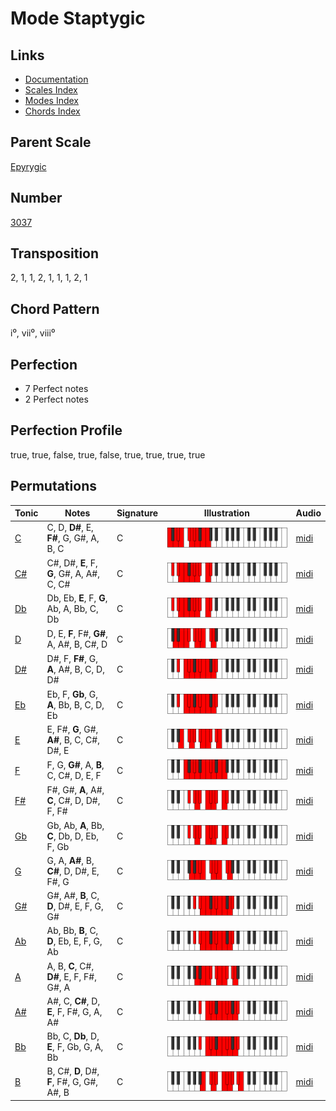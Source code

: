 # Mode Staptygic

## Links

- [Documentation](README.md)
- [Scales Index](Scales.md)
- [Modes Index](Modes.md)
- [Chords Index](Chords.md)

## Parent Scale

[Epyrygic](ScaleEpyrygic.md)

## Number

[3037](https://ianring.com/musictheory/scales/3037)

## Transposition

2, 1, 1, 2, 1, 1, 1, 2, 1

## Chord Pattern

i⁰, vii⁰, viii⁰

## Perfection

- 7 Perfect notes
- 2 Perfect notes

## Perfection Profile

true, true, false, true, false, true, true, true, true

## Permutations

| Tonic | Notes | Signature | Illustration | Audio |
|-------|-------|-----------|--------------|-------|
| [C](ModeCNaturalStaptygic.md) | C, D, **D#**, E, **F#**, G, G#, A, B, C | C | ![CNaturalStaptygic](ModeCNaturalStaptygic.png) | [midi](https://github.com/edipermadi/music/blob/main/docs/ModeCNaturalStaptygic.mid?raw=true) |
| [C#](ModeCSharpStaptygic.md) | C#, D#, **E**, F, **G**, G#, A, A#, C, C# | C | ![CSharpStaptygic](ModeCSharpStaptygic.png) | [midi](https://github.com/edipermadi/music/blob/main/docs/ModeCSharpStaptygic.mid?raw=true) |
| [Db](ModeDFlatStaptygic.md) | Db, Eb, **E**, F, **G**, Ab, A, Bb, C, Db | C | ![DFlatStaptygic](ModeDFlatStaptygic.png) | [midi](https://github.com/edipermadi/music/blob/main/docs/ModeDFlatStaptygic.mid?raw=true) |
| [D](ModeDNaturalStaptygic.md) | D, E, **F**, F#, **G#**, A, A#, B, C#, D | C | ![DNaturalStaptygic](ModeDNaturalStaptygic.png) | [midi](https://github.com/edipermadi/music/blob/main/docs/ModeDNaturalStaptygic.mid?raw=true) |
| [D#](ModeDSharpStaptygic.md) | D#, F, **F#**, G, **A**, A#, B, C, D, D# | C | ![DSharpStaptygic](ModeDSharpStaptygic.png) | [midi](https://github.com/edipermadi/music/blob/main/docs/ModeDSharpStaptygic.mid?raw=true) |
| [Eb](ModeEFlatStaptygic.md) | Eb, F, **Gb**, G, **A**, Bb, B, C, D, Eb | C | ![EFlatStaptygic](ModeEFlatStaptygic.png) | [midi](https://github.com/edipermadi/music/blob/main/docs/ModeEFlatStaptygic.mid?raw=true) |
| [E](ModeENaturalStaptygic.md) | E, F#, **G**, G#, **A#**, B, C, C#, D#, E | C | ![ENaturalStaptygic](ModeENaturalStaptygic.png) | [midi](https://github.com/edipermadi/music/blob/main/docs/ModeENaturalStaptygic.mid?raw=true) |
| [F](ModeFNaturalStaptygic.md) | F, G, **G#**, A, **B**, C, C#, D, E, F | C | ![FNaturalStaptygic](ModeFNaturalStaptygic.png) | [midi](https://github.com/edipermadi/music/blob/main/docs/ModeFNaturalStaptygic.mid?raw=true) |
| [F#](ModeFSharpStaptygic.md) | F#, G#, **A**, A#, **C**, C#, D, D#, F, F# | C | ![FSharpStaptygic](ModeFSharpStaptygic.png) | [midi](https://github.com/edipermadi/music/blob/main/docs/ModeFSharpStaptygic.mid?raw=true) |
| [Gb](ModeGFlatStaptygic.md) | Gb, Ab, **A**, Bb, **C**, Db, D, Eb, F, Gb | C | ![GFlatStaptygic](ModeGFlatStaptygic.png) | [midi](https://github.com/edipermadi/music/blob/main/docs/ModeGFlatStaptygic.mid?raw=true) |
| [G](ModeGNaturalStaptygic.md) | G, A, **A#**, B, **C#**, D, D#, E, F#, G | C | ![GNaturalStaptygic](ModeGNaturalStaptygic.png) | [midi](https://github.com/edipermadi/music/blob/main/docs/ModeGNaturalStaptygic.mid?raw=true) |
| [G#](ModeGSharpStaptygic.md) | G#, A#, **B**, C, **D**, D#, E, F, G, G# | C | ![GSharpStaptygic](ModeGSharpStaptygic.png) | [midi](https://github.com/edipermadi/music/blob/main/docs/ModeGSharpStaptygic.mid?raw=true) |
| [Ab](ModeAFlatStaptygic.md) | Ab, Bb, **B**, C, **D**, Eb, E, F, G, Ab | C | ![AFlatStaptygic](ModeAFlatStaptygic.png) | [midi](https://github.com/edipermadi/music/blob/main/docs/ModeAFlatStaptygic.mid?raw=true) |
| [A](ModeANaturalStaptygic.md) | A, B, **C**, C#, **D#**, E, F, F#, G#, A | C | ![ANaturalStaptygic](ModeANaturalStaptygic.png) | [midi](https://github.com/edipermadi/music/blob/main/docs/ModeANaturalStaptygic.mid?raw=true) |
| [A#](ModeASharpStaptygic.md) | A#, C, **C#**, D, **E**, F, F#, G, A, A# | C | ![ASharpStaptygic](ModeASharpStaptygic.png) | [midi](https://github.com/edipermadi/music/blob/main/docs/ModeASharpStaptygic.mid?raw=true) |
| [Bb](ModeBFlatStaptygic.md) | Bb, C, **Db**, D, **E**, F, Gb, G, A, Bb | C | ![BFlatStaptygic](ModeBFlatStaptygic.png) | [midi](https://github.com/edipermadi/music/blob/main/docs/ModeBFlatStaptygic.mid?raw=true) |
| [B](ModeBNaturalStaptygic.md) | B, C#, **D**, D#, **F**, F#, G, G#, A#, B | C | ![BNaturalStaptygic](ModeBNaturalStaptygic.png) | [midi](https://github.com/edipermadi/music/blob/main/docs/ModeBNaturalStaptygic.mid?raw=true) |

